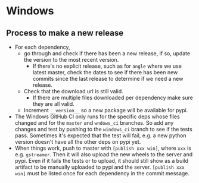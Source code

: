 Windows
=======

Process to make a new release
-----------------------------

* For each dependency, 
  * go through and check if there has been a new release, if so, update the version to the most recent version.
    * If there's no explicit release, such as for ``angle`` where we use latest master, check the dates to see if there has been new commits since the last release to determine if we need a new release.
  * Check that the download url is still valid.
    * If there are multiple files downloaded per dependency make sure they are all valid.
  * Increment ``__version__`` so a new package will be available for pypi.
* The Windows GitHub CI only runs for the specific deps whose files changed and for the `master` and `wndows_ci` branches. So add any changes and test by pushing to the `windows_ci` branch to see if the tests pass. Sometimes it's expected that the test will fail, e.g. a new python version doesn't have all the other deps on pypi yet.
* When things work, push to master with `[publish xxx win]`, where `xxx` is e.g. `gstreamer`. Then it will also upload the new wheels to the server and pypi. Even if it fails the tests or to upload, it should still show as a build artifact to be manually uploaded to pypi and the server. `[publish xxx win]` must be listed once for each dependency in the commit message.
